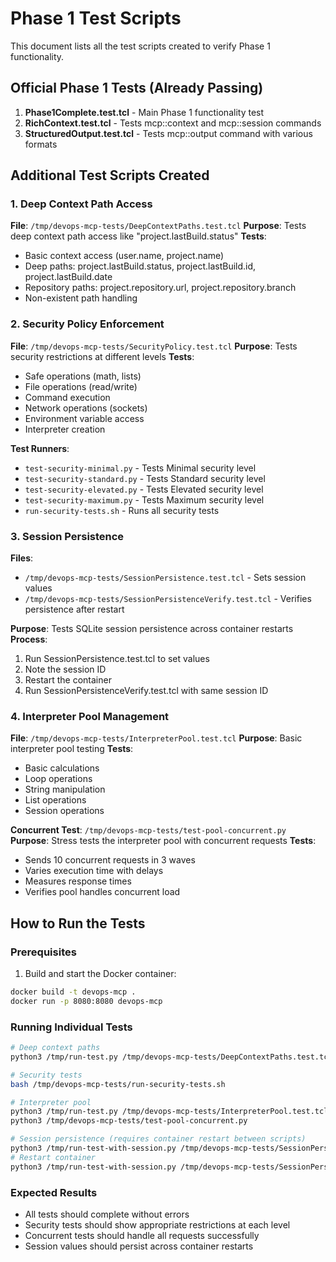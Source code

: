 # Phase 1 Test Scripts

This document lists all the test scripts created to verify Phase 1 functionality.

## Official Phase 1 Tests (Already Passing)
1. **Phase1Complete.test.tcl** - Main Phase 1 functionality test
2. **RichContext.test.tcl** - Tests mcp::context and mcp::session commands
3. **StructuredOutput.test.tcl** - Tests mcp::output command with various formats

## Additional Test Scripts Created

### 1. Deep Context Path Access
**File**: `/tmp/devops-mcp-tests/DeepContextPaths.test.tcl`
**Purpose**: Tests deep context path access like "project.lastBuild.status"
**Tests**:
- Basic context access (user.name, project.name)
- Deep paths: project.lastBuild.status, project.lastBuild.id, project.lastBuild.date
- Repository paths: project.repository.url, project.repository.branch
- Non-existent path handling

### 2. Security Policy Enforcement
**File**: `/tmp/devops-mcp-tests/SecurityPolicy.test.tcl`
**Purpose**: Tests security restrictions at different levels
**Tests**:
- Safe operations (math, lists)
- File operations (read/write)
- Command execution
- Network operations (sockets)
- Environment variable access
- Interpreter creation

**Test Runners**:
- `test-security-minimal.py` - Tests Minimal security level
- `test-security-standard.py` - Tests Standard security level
- `test-security-elevated.py` - Tests Elevated security level
- `test-security-maximum.py` - Tests Maximum security level
- `run-security-tests.sh` - Runs all security tests

### 3. Session Persistence
**Files**:
- `/tmp/devops-mcp-tests/SessionPersistence.test.tcl` - Sets session values
- `/tmp/devops-mcp-tests/SessionPersistenceVerify.test.tcl` - Verifies persistence after restart

**Purpose**: Tests SQLite session persistence across container restarts
**Process**:
1. Run SessionPersistence.test.tcl to set values
2. Note the session ID
3. Restart the container
4. Run SessionPersistenceVerify.test.tcl with same session ID

### 4. Interpreter Pool Management
**File**: `/tmp/devops-mcp-tests/InterpreterPool.test.tcl`
**Purpose**: Basic interpreter pool testing
**Tests**:
- Basic calculations
- Loop operations
- String manipulation
- List operations
- Session operations

**Concurrent Test**: `/tmp/devops-mcp-tests/test-pool-concurrent.py`
**Purpose**: Stress tests the interpreter pool with concurrent requests
**Tests**:
- Sends 10 concurrent requests in 3 waves
- Varies execution time with delays
- Measures response times
- Verifies pool handles concurrent load

## How to Run the Tests

### Prerequisites
1. Build and start the Docker container:
```bash
docker build -t devops-mcp .
docker run -p 8080:8080 devops-mcp
```

### Running Individual Tests
```bash
# Deep context paths
python3 /tmp/run-test.py /tmp/devops-mcp-tests/DeepContextPaths.test.tcl

# Security tests
bash /tmp/devops-mcp-tests/run-security-tests.sh

# Interpreter pool
python3 /tmp/run-test.py /tmp/devops-mcp-tests/InterpreterPool.test.tcl
python3 /tmp/devops-mcp-tests/test-pool-concurrent.py

# Session persistence (requires container restart between scripts)
python3 /tmp/run-test-with-session.py /tmp/devops-mcp-tests/SessionPersistence.test.tcl "new-session-id"
# Restart container
python3 /tmp/run-test-with-session.py /tmp/devops-mcp-tests/SessionPersistenceVerify.test.tcl "same-session-id"
```

### Expected Results
- All tests should complete without errors
- Security tests should show appropriate restrictions at each level
- Concurrent tests should handle all requests successfully
- Session values should persist across container restarts